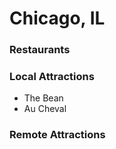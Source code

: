 # Chicago, IL


### Restaurants

### Local Attractions

- The Bean
- Au Cheval

### Remote Attractions
